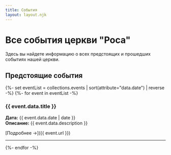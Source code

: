 ```yaml
---
title: События
layout: layout.njk
---
```


# Все события церкви "Роса"

Здесь вы найдете информацию о всех предстоящих и прошедших событиях нашей церкви.

## Предстоящие события

{%- set eventList = collections.events | sort(attribute="data.date") | reverse -%}
{%- for event in eventList -%}

### {{ event.data.title }}
**Дата:** {{ event.data.date | date }}  
**Описание:** {{ event.data.description }}

[Подробнее →]({{ event.url }})

---

{%- endfor -%}
